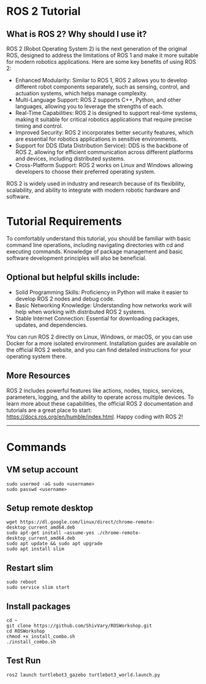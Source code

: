 # ROS 2 Tutorial
## What is ROS 2? Why should I use it?
ROS 2 (Robot Operating System 2) is the next generation of the original ROS, designed to address the limitations of ROS 1 and make it more suitable for modern robotics applications. Here are some key benefits of using ROS 2:

- Enhanced Modularity: Similar to ROS 1, ROS 2 allows you to develop different robot components separately, such as sensing, control, and actuation systems, which helps manage complexity.
- Multi-Language Support: ROS 2 supports C++, Python, and other languages, allowing you to leverage the strengths of each.
- Real-Time Capabilities: ROS 2 is designed to support real-time systems, making it suitable for critical robotics applications that require precise timing and control.
- Improved Security: ROS 2 incorporates better security features, which are essential for robotics applications in sensitive environments.
- Support for DDS (Data Distribution Service): DDS is the backbone of ROS 2, allowing for efficient communication across different platforms and devices, including distributed systems.
- Cross-Platform Support: ROS 2 works on Linux and Windows allowing developers to choose their preferred operating system.

ROS 2 is widely used in industry and research because of its flexibility, scalability, and ability to integrate with modern robotic hardware and software.

# Tutorial Requirements
To comfortably understand this tutorial, you should be familiar with basic command line operations, including navigating directories with cd and executing commands. Knowledge of package management and basic software development principles will also be beneficial.

## Optional but helpful skills include:
- Solid Programming Skills: Proficiency in Python will make it easier to develop ROS 2 nodes and debug code.
- Basic Networking Knowledge: Understanding how networks work will help when working with distributed ROS 2 systems.
- Stable Internet Connection: Essential for downloading packages, updates, and dependencies.
  
You can run ROS 2 directly on Linux, Windows, or macOS, or you can use Docker for a more isolated environment. Installation guides are available on the official ROS 2 website, and you can find detailed instructions for your operating system there.

## More Resources
ROS 2 includes powerful features like actions, nodes, topics, services, parameters, logging, and the ability to operate across multiple devices. To learn more about these capabilities, the official ROS 2 documentation and tutorials are a great place to start: https://docs.ros.org/en/humble/index.html. Happy coding with ROS 2!

---
#  Commands
## VM setup account
```
sudo usermod -aG sudo <username>
sudo passwd <username>
```
## Setup remote desktop
```
wget https://dl.google.com/linux/direct/chrome-remote-desktop_current_amd64.deb 
sudo apt-get install –assume-yes ./chrome-remote-desktop_current_amd64.deb
sudo apt update && sudo apt upgrade
sudo apt install slim 
```
## Restart slim 
```
sudo reboot
sudo service slim start
```
## Install packages
```
cd ~
git clone https://github.com/ShivVary/ROSWorkshop.git
cd ROSWorkshop
chmod +x install_combo.sh
./install_combo.sh
```
## Test Run
```
ros2 launch turtlebot3_gazebo turtlebot3_world.launch.py
```
